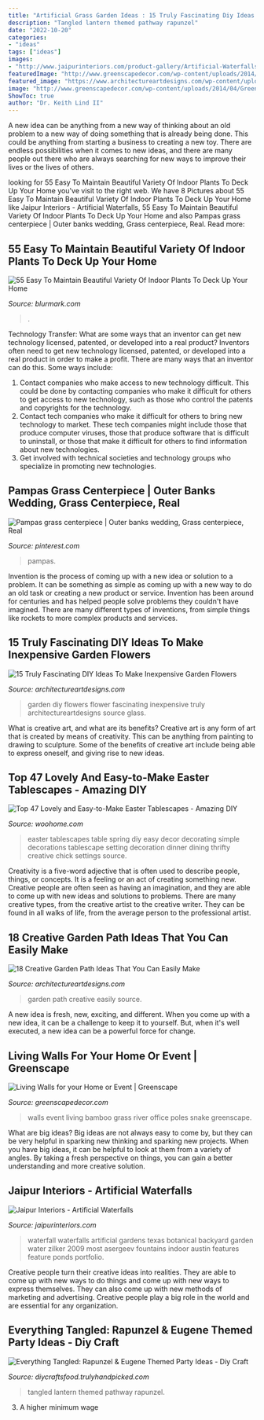 ```yaml
---
title: "Artificial Grass Garden Ideas : 15 Truly Fascinating Diy Ideas To Make Inexpensive Garden Flowers"
description: "Tangled lantern themed pathway rapunzel"
date: "2022-10-20"
categories:
- "ideas"
tags: ["ideas"]
images:
- "http://www.jaipurinteriors.com/product-gallery/Artificial-Waterfalls/10.jpg"
featuredImage: "http://www.greenscapedecor.com/wp-content/uploads/2014/04/Greenscape-Design-Live-Snake-Grass-Wall-with-River-Rock-Base-With-Bamboo-Poles.jpg"
featured_image: "https://www.architectureartdesigns.com/wp-content/uploads/2016/02/12-42.jpg"
image: "http://www.greenscapedecor.com/wp-content/uploads/2014/04/Greenscape-Design-Live-Snake-Grass-Wall-with-River-Rock-Base-With-Bamboo-Poles.jpg"
ShowToc: true
author: "Dr. Keith Lind II"
---
```



A new idea can be anything from a new way of thinking about an old problem to a new way of doing something that is already being done. This could be anything from starting a business to creating a new toy. There are endless possibilities when it comes to new ideas, and there are many people out there who are always searching for new ways to improve their lives or the lives of others.

	

		
looking for 55 Easy To Maintain Beautiful Variety Of Indoor Plants To Deck Up Your Home you've visit to the right web. We have 8 Pictures about 55 Easy To Maintain Beautiful Variety Of Indoor Plants To Deck Up Your Home like Jaipur Interiors - Artificial Waterfalls, 55 Easy To Maintain Beautiful Variety Of Indoor Plants To Deck Up Your Home and also Pampas grass centerpiece | Outer banks wedding, Grass centerpiece, Real. Read more:
		
    
## 55 Easy To Maintain Beautiful Variety Of Indoor Plants To Deck Up Your Home

<img loading=lazy src="https://www.blurmark.com/wp-content/uploads/2017/05/Amazing-Indoor-Plants-Arrangement.jpg" onerror="this.onerror=null;this.src='https://tse3.mm.bing.net/th?id=OIP.nJNGggwiYPevmN2fNpCbrQHaJ4&amp;pid=15.1';" alt="55 Easy To Maintain Beautiful Variety Of Indoor Plants To Deck Up Your Home">

_Source: blurmark.com_

>. 

	

Technology Transfer: What are some ways that an inventor can get new technology licensed, patented, or developed into a real product?
Inventors often need to get new technology licensed, patented, or developed into a real product in order to make a profit. There are many ways that an inventor can do this. Some ways include: 
1. Contact companies who make access to new technology difficult. This could be done by contacting companies who make it difficult for others to get access to new technology, such as those who control the patents and copyrights for the technology. 
2. Contact tech companies who make it difficult for others to bring new technology to market. These tech companies might include those that produce computer viruses, those that produce software that is difficult to uninstall, or those that make it difficult for others to find information about new technologies. 
3. Get involved with technical societies and technology groups who specialize in promoting new technologies.

    
## Pampas Grass Centerpiece | Outer Banks Wedding, Grass Centerpiece, Real

<img loading=lazy src="https://i.pinimg.com/736x/e8/19/97/e81997978e88e39018c88a3011f40581.jpg" onerror="this.onerror=null;this.src='https://tse4.mm.bing.net/th?id=OIP.BPDOulv5Y0J6wEitBTcV5gHaLF&amp;pid=15.1';" alt="Pampas grass centerpiece | Outer banks wedding, Grass centerpiece, Real">

_Source: pinterest.com_

>pampas. 

	

Invention is the process of coming up with a new idea or solution to a problem. It can be something as simple as coming up with a new way to do an old task or creating a new product or service. Invention has been around for centuries and has helped people solve problems they couldn't have imagined. There are many different types of inventions, from simple things like rockets to more complex products and services.

    
## 15 Truly Fascinating DIY Ideas To Make Inexpensive Garden Flowers

<img loading=lazy src="https://www.architectureartdesigns.com/wp-content/uploads/2016/02/12-42.jpg" onerror="this.onerror=null;this.src='https://tse1.mm.bing.net/th?id=OIP.iQ2--sk4Jd2GsVRIVQui1AHaJ4&amp;pid=15.1';" alt="15 Truly Fascinating DIY Ideas To Make Inexpensive Garden Flowers">

_Source: architectureartdesigns.com_

>garden diy flowers flower fascinating inexpensive truly architectureartdesigns source glass. 

	

What is creative art, and what are its benefits?
Creative art is any form of art that is created by means of creativity. This can be anything from painting to drawing to sculpture. Some of the benefits of creative art include being able to express oneself, and giving rise to new ideas.

    
## Top 47 Lovely And Easy-to-Make Easter Tablescapes - Amazing DIY

<img loading=lazy src="http://www.woohome.com/wp-content/uploads/2016/02/tablescapes-for-easter-24.jpg" onerror="this.onerror=null;this.src='https://tse4.mm.bing.net/th?id=OIP.bNmQHMEMoUWczjocn30D-QHaLV&amp;pid=15.1';" alt="Top 47 Lovely and Easy-to-Make Easter Tablescapes - Amazing DIY">

_Source: woohome.com_

>easter tablescapes table spring diy easy decor decorating simple decorations tablescape setting decoration dinner dining thrifty creative chick settings source. 

	

Creativity is a five-word adjective that is often used to describe people, things, or concepts. It is a feeling or an act of creating something new. Creative people are often seen as having an imagination, and they are able to come up with new ideas and solutions to problems. There are many creative types, from the creative artist to the creative writer. They can be found in all walks of life, from the average person to the professional artist.

    
## 18 Creative Garden Path Ideas That You Can Easily Make

<img loading=lazy src="https://www.architectureartdesigns.com/wp-content/uploads/2016/05/17-21.jpg" onerror="this.onerror=null;this.src='https://tse2.mm.bing.net/th?id=OIP.xIexj31mzuZwMpTWH-UQRQHaLI&amp;pid=15.1';" alt="18 Creative Garden Path Ideas That You Can Easily Make">

_Source: architectureartdesigns.com_

>garden path creative easily source. 

	

A new idea is fresh, new, exciting, and different. When you come up with a new idea, it can be a challenge to keep it to yourself. But, when it's well executed, a new idea can be a powerful force for change.

    
## Living Walls For Your Home Or Event | Greenscape

<img loading=lazy src="http://www.greenscapedecor.com/wp-content/uploads/2014/04/Greenscape-Design-Live-Snake-Grass-Wall-with-River-Rock-Base-With-Bamboo-Poles.jpg" onerror="this.onerror=null;this.src='https://tse1.mm.bing.net/th?id=OIP.2WnOic4wg8Bz7cnSJKj3tAHaFj&amp;pid=15.1';" alt="Living Walls for your Home or Event | Greenscape">

_Source: greenscapedecor.com_

>walls event living bamboo grass river office poles snake greenscape. 

	

What are big ideas?
Big ideas are not always easy to come by, but they can be very helpful in sparking new thinking and sparking new projects. When you have big ideas, it can be helpful to look at them from a variety of angles. By taking a fresh perspective on things, you can gain a better understanding and more creative solution.

    
## Jaipur Interiors - Artificial Waterfalls

<img loading=lazy src="http://www.jaipurinteriors.com/product-gallery/Artificial-Waterfalls/10.jpg" onerror="this.onerror=null;this.src='https://tse2.mm.bing.net/th?id=OIP.aO2NJZtKKiAJWZb29i0TaAHaLI&amp;pid=15.1';" alt="Jaipur Interiors - Artificial Waterfalls">

_Source: jaipurinteriors.com_

>waterfall waterfalls artificial gardens texas botanical backyard garden water zilker 2009 most asergeev fountains indoor austin features feature ponds portfolio. 

	

Creative people turn their creative ideas into realities. They are able to come up with new ways to do things and come up with new ways to express themselves. They can also come up with new methods of marketing and advertising. Creative people play a big role in the world and are essential for any organization.

    
## Everything Tangled: Rapunzel &amp; Eugene Themed Party Ideas - Diy Craft

<img loading=lazy src="http://diycraftsfood.trulyhandpicked.com/wp-content/uploads/2016/06/Tangled-wedding_in.jpg" onerror="this.onerror=null;this.src='https://tse2.mm.bing.net/th?id=OIP.SmbY8uVq943Z_pmAgv31XQHaHa&amp;pid=15.1';" alt="Everything Tangled: Rapunzel &amp; Eugene Themed Party Ideas - Diy Craft">

_Source: diycraftsfood.trulyhandpicked.com_

>tangled lantern themed pathway rapunzel. 

	

3. A higher minimum wage


